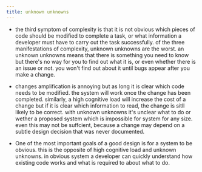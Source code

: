 ```yaml
---
title: unknown unknowns
---
```


- the third symptom of complexity is that it is not obvious which pieces of code should be modified to complete a task, or what information a developer must have to carry out the task successfully. of the three manifestations of complexity, unknown unknowns are the worst. an unknown unknowns means that there is something you need to know but there's no way for you to find out what it is, or even whether there is an issue or not. you won't find out about it until bugs appear after you make a change. 

- changes amplification is annoying but as long it is clear which code needs to be modified. the system will work once the change has been completed. similarly, a high cognitive load will increase the cost of a change but if it is clear which information to read, the change is sitll likely to be correct. with unknown unknowns it's unclear what to do or wether a proposed system which is impossible for system for any size. even this may not be suffcient, because a change may depend on a subtle design decision that was never documented. 

- One of the most important goals of a good design is for a system to be obvious. this is the opposite of high cognitive load and unknown unknowns. in obvious system a developer can quickly understand how existing code works and what is required to about what to do.
